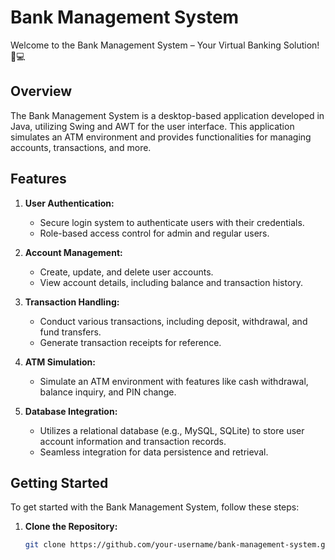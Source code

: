 # Bank Management System

Welcome to the Bank Management System – Your Virtual Banking Solution! 🏦💻

## Overview

The Bank Management System is a desktop-based application developed in Java, utilizing Swing and AWT for the user interface. This application simulates an ATM environment and provides functionalities for managing accounts, transactions, and more.

## Features

1. **User Authentication:**
   - Secure login system to authenticate users with their credentials.
   - Role-based access control for admin and regular users.

2. **Account Management:**
   - Create, update, and delete user accounts.
   - View account details, including balance and transaction history.

3. **Transaction Handling:**
   - Conduct various transactions, including deposit, withdrawal, and fund transfers.
   - Generate transaction receipts for reference.

4. **ATM Simulation:**
   - Simulate an ATM environment with features like cash withdrawal, balance inquiry, and PIN change.

5. **Database Integration:**
   - Utilizes a relational database (e.g., MySQL, SQLite) to store user account information and transaction records.
   - Seamless integration for data persistence and retrieval.

## Getting Started

To get started with the Bank Management System, follow these steps:

1. **Clone the Repository:**
   ```bash
   git clone https://github.com/your-username/bank-management-system.git
